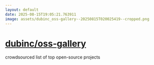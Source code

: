 ```yaml
---
layout: default
date: 2025-08-15T19:05:21.763911
image: assets/dubinc_oss-gallery--20250815T020025419--cropped.png
---
```


# [dubinc/oss-gallery](https://github.com/dubinc/oss-gallery)

crowdsourced list of top open-source projects
